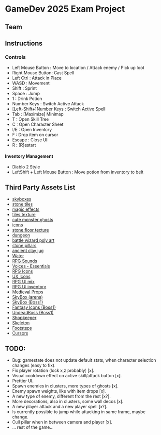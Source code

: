 # GameDev 2025 Exam Project

## Team

## Instructions

### Controls

  - Left Mouse Button : Move to location / Attack enemy / Pick up loot
  - Right Mouse Button: Cast Spell
  - Left Ctrl : Attack in Place
  - WASD : Movement
  - Shift : Sprint
  - Space : Jump
  - 1 : Drink Potion
  - Number Keys : Switch Active Attack
  - [Left-Shift+]Number Keys : Switch Active Spell
  - Tab : [Maximize] Minimap
  - T : Open Skill Tree
  - C : Open Character Sheet
  - I/E : Open Inventory
  - F : Drop item on cursor
  - Escape : Close UI
  - R : [R]estart

#### Inventory Management

  - Diablo 2 Style
  - LeftShift + Left Mouse Button : Move potion from inventory to belt

## Third Party Assets List

  - [skyboxes](https://assetstore.unity.com/packages/2d/textures-materials/sky/3-skyboxes-25142)
  - [stone tiles](https://assetstore.unity.com/packages/2d/textures-materials/stone/hand-painted-textures-stone-tiles-51535)
  - [magic effects](https://assetstore.unity.com/packages/vfx/particles/spells/magic-effects-free-247933)
  - [tiles texture](https://assetstore.unity.com/packages/p/stylized-tiles-texture-192876)
  - [cute monster ghosts](https://assetstore.unity.com/packages/3d/characters/creatures/cute-monster-ghost-s-free-308550)
  - [icons](https://assetstore.unity.com/packages/2d/gui/icons/skymon-icon-pack-free-282424)
  - [stone floor texture](https://assetstore.unity.com/packages/2d/textures-materials/roads/stone-floor-texture-tile-18683)
  - [dungeon](https://assetstore.unity.com/packages/3d/environments/stylized-hand-painted-dungeon-free-173934)
  - [battle wizard poly art](https://assetstore.unity.com/packages/3d/characters/humanoids/fantasy/battle-wizard-poly-art-128097)
  - [stone pillars](https://assetstore.unity.com/packages/3d/environments/occult-stone-pillars-281009)
  - [ancient clay jug](https://assetstore.unity.com/packages/3d/props/interior/ancient-clay-jug-ornate-ceramic-vase-298044)
  - [Water](https://assetstore.unity.com/packages/vfx/shaders/urp-stylized-water-shader-proto-series-187485)
  - [RPG Sounds](https://assetstore.unity.com/packages/audio/sound-fx/rpg-essentials-sound-effects-free-227708)
  - [Voices - Essentials](https://assetstore.unity.com/packages/audio/sound-fx/voices/voices-essentials-214441)
  - [RPG Icons](https://assetstore.unity.com/packages/2d/gui/icons/free-rpg-fantasy-spell-icons-200511)
  - [UX Icons](https://assetstore.unity.com/packages/2d/gui/icons/ux-flat-icons-free-202525)
  - [RPG UI mix](https://assetstore.unity.com/packages/tools/gui/extensible-inventory-system-283656)
  - [RPG UI inventory](https://assetstore.unity.com/packages/2d/gui/icons/gui-parts-159068)
  - [Medieval Props](https://assetstore.unity.com/packages/3d/props/medieval-props-41540)
  - [SkyBox (arena)](https://assetstore.unity.com/packages/3d/environments/sci-fi/real-stars-skybox-lite-116333)
  - [SkyBox (Boss1)](https://assetstore.unity.com/packages/2d/textures-materials/galaxy-fire-skybox-10976)
  - [Fantasy Icons (Boss1)](https://assetstore.unity.com/packages/2d/gui/icons/fantasy-inventory-icons-free-143805)
  - [UndeadBoss (Boss1)](https://assetstore.unity.com/packages/3d/characters/creatures/monster-mutant-7-188552)
  - [Shopkeeper](https://assetstore.unity.com/packages/3d/characters/humanoids/fantasy/stylized-npc-peasant-nolant-demo-252440)
  - [Skeleton](https://assetstore.unity.com/packages/3d/characters/humanoids/fantasy/mini-simple-characters-skeleton-free-demo-262897)
  - [Footsteps](https://assetstore.unity.com/packages/audio/sound-fx/foley/footsteps-essentials-189879)
  - [Cursors](https://assetstore.unity.com/packages/2d/gui/icons/pixel-cursors-109256)

## TODO:

  - Bug: gamestate does not update default stats, when character selection changes (easy to fix).
  - Fix player rotation (lock x,z probably) [x].
  - Visual cooldown effect on active skill/attack button [x].
  - Prettier UI.
  - Spawn enemies in clusters, more types of ghosts [x].
  - Enemy spawn weights, like with item drops [x].
  - A new type of enemy, different from the rest [x?].
  - More decorations, also in clusters, some wall decos [x].
  - A new player attack and a new player spell [x?].
  - Is currently possible to jump while attacking in same frame, maybe change.
  - Cull pillar when in between camera and player [x].
  - ... rest of the game...








